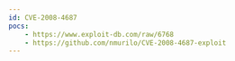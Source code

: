 ```yaml
---
id: CVE-2008-4687
pocs:
    - https://www.exploit-db.com/raw/6768
    - https://github.com/nmurilo/CVE-2008-4687-exploit
---
```

